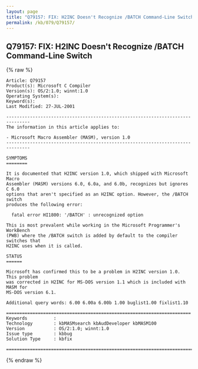 ```yaml
---
layout: page
title: "Q79157: FIX: H2INC Doesn't Recognize /BATCH Command-Line Switch"
permalink: /kb/079/Q79157/
---
```


## Q79157: FIX: H2INC Doesn't Recognize /BATCH Command-Line Switch

{% raw %}

	Article: Q79157
	Product(s): Microsoft C Compiler
	Version(s): OS/2:1.0; winnt:1.0
	Operating System(s): 
	Keyword(s): 
	Last Modified: 27-JUL-2001
	
	-------------------------------------------------------------------------------
	The information in this article applies to:
	
	- Microsoft Macro Assembler (MASM), version 1.0 
	-------------------------------------------------------------------------------
	
	SYMPTOMS
	========
	
	It is documented that H2INC version 1.0, which shipped with Microsoft Macro
	Assembler (MASM) versions 6.0, 6.0a, and 6.0b, recognizes but ignores C 6.0
	options that aren't specified as an H2INC option. However, the /BATCH switch
	produces the following error:
	
	  fatal error HI1800: '/BATCH' : unrecognized option
	
	This is most prevalent while working in the Microsoft Programmer's WorkBench
	(PWB) where the /BATCH switch is added by default to the compiler switches that
	H2INC uses when it is called.
	
	STATUS
	======
	
	Microsoft has confirmed this to be a problem in H2INC version 1.0. This problem
	was corrected in H2INC for MS-DOS version 1.1 which is included with MASM for
	MS-DOS version 6.1.
	
	Additional query words: 6.00 6.00a 6.00b 1.00 buglist1.00 fixlist1.10
	
	======================================================================
	Keywords          :  
	Technology        : kbMASMsearch kbAudDeveloper kbMASM100
	Version           : OS/2:1.0; winnt:1.0
	Issue type        : kbbug
	Solution Type     : kbfix
	
	=============================================================================
	

{% endraw %}
